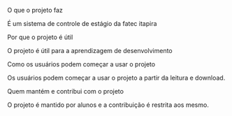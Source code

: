 O que o projeto faz

É um sistema de controle de estágio da fatec itapira

Por que o projeto é útil

O projeto é útil para a aprendizagem de desenvolvimento

Como os usuários podem começar a usar o projeto

Os usuários podem começar a usar o projeto a partir da leitura e download.

Quem mantém e contribui com o projeto

O projeto é mantido por alunos e a contribuição é restrita aos mesmo.
